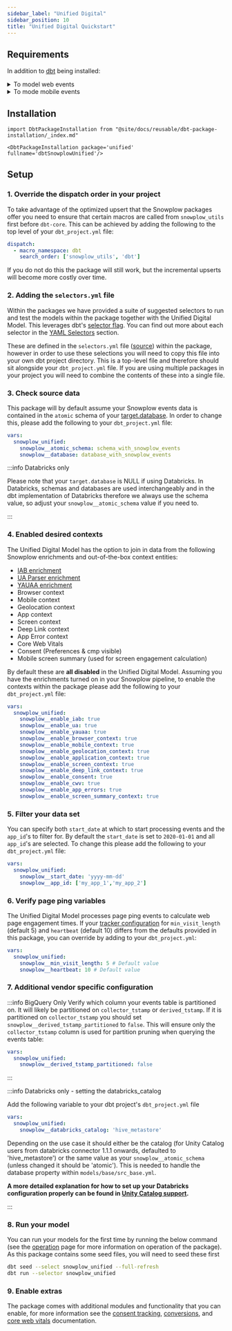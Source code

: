 ```yaml
---
sidebar_label: "Unified Digital"
sidebar_position: 10
title: "Unified Digital Quickstart"
---
```



## Requirements

In addition to [dbt](https://github.com/dbt-labs/dbt) being installed:

<details>
<summary>To model web events</summary>

- web events dataset being available in your database
- [Snowplow Javascript tracker](/docs/collecting-data/collecting-from-own-applications/javascript-trackers/index.md) version 2 or later implemented.
- Web Page context [enabled](/docs/collecting-data/collecting-from-own-applications/javascript-trackers/web-tracker/tracker-setup/initialization-options/index.md#webpage-context) (enabled by default in [v3+](/docs/collecting-data/collecting-from-own-applications/javascript-trackers/web-tracker/tracker-setup/initialization-options/index.md#webpage-context)).
- [Page view events](/docs/collecting-data/collecting-from-own-applications/javascript-trackers/web-tracker/tracking-events/index.md#page-views) implemented.

</details>

<details>
<summary>To mode mobile events</summary>

- mobile events dataset being available in your database
- Snowplow [Android](/docs/collecting-data/collecting-from-own-applications/mobile-trackers/previous-versions/android-tracker/index.md), [iOS](/docs/collecting-data/collecting-from-own-applications/mobile-trackers/previous-versions/objective-c-tracker/index.md) mobile tracker version 1.1.0 (or later) or [React Native tracker](https://docs.snowplow.io/docs/collecting-data/collecting-from-own-applications/react-native-tracker/) implemented
- Mobile session context enabled ([ios](/docs/collecting-data/collecting-from-own-applications/mobile-trackers/previous-versions/objective-c-tracker/ios-tracker-1-7-0/index.md#session-context) or  [android](/docs/collecting-data/collecting-from-own-applications/mobile-trackers/previous-versions/android-tracker/android-1-7-0/index.md#session-tracking)).
- Screen view events enabled ([ios](/docs/collecting-data/collecting-from-own-applications/mobile-trackers/previous-versions/objective-c-tracker/ios-tracker-1-7-0/index.md#tracking-features) or [android](/docs/collecting-data/collecting-from-own-applications/mobile-trackers/previous-versions/android-tracker/android-1-7-0/index.md#tracking-features)).

</details>

## Installation

```mdx-code-block
import DbtPackageInstallation from "@site/docs/reusable/dbt-package-installation/_index.md"

<DbtPackageInstallation package='unified' fullname='dbtSnowplowUnified'/>
```

## Setup

### 1. Override the dispatch order in your project
To take advantage of the optimized upsert that the Snowplow packages offer you need to ensure that certain macros are called from `snowplow_utils` first before `dbt-core`. This can be achieved by adding the following to the top level of your `dbt_project.yml` file:

```yml title="dbt_project.yml"
dispatch:
  - macro_namespace: dbt
    search_order: ['snowplow_utils', 'dbt']
```

If you do not do this the package will still work, but the incremental upserts will become more costly over time.

### 2. Adding the `selectors.yml` file

Within the packages we have provided a suite of suggested selectors to run and test the models within the package together with the Unified Digital Model. This leverages dbt's [selector flag](https://docs.getdbt.com/reference/node-selection/syntax). You can find out more about each selector in the [YAML Selectors](/docs/modeling-your-data/modeling-your-data-with-dbt/dbt-operation/index.md#yaml-selectors) section.

These are defined in the `selectors.yml` file ([source](https://github.com/snowplow/dbt-snowplow-web/blob/main/selectors.yml)) within the package, however in order to use these selections you will need to copy this file into your own dbt project directory. This is a top-level file and therefore should sit alongside your `dbt_project.yml` file. If you are using multiple packages in your project you will need to combine the contents of these into a single file.

### 3. Check source data

This package will by default assume your Snowplow events data is contained in the `atomic` schema of your [target.database](https://docs.getdbt.com/docs/running-a-dbt-project/using-the-command-line-interface/configure-your-profile). In order to change this, please add the following to your `dbt_project.yml` file:

```yml title="dbt_project.yml"
vars:
  snowplow_unified:
    snowplow__atomic_schema: schema_with_snowplow_events
    snowplow__database: database_with_snowplow_events
```
:::info Databricks only

Please note that your `target.database` is NULL if using Databricks. In Databricks, schemas and databases are used interchangeably and in the dbt implementation of Databricks therefore we always use the schema value, so adjust your `snowplow__atomic_schema` value if you need to.

:::

### 4. Enabled desired contexts

The Unified Digital Model has the option to join in data from the following Snowplow enrichments and out-of-the-box context entities:

- [IAB enrichment](/docs/enriching-your-data/available-enrichments/iab-enrichment/index.md)
- [UA Parser enrichment](/docs/enriching-your-data/available-enrichments/ua-parser-enrichment/index.md)
- [YAUAA enrichment](/docs/enriching-your-data/available-enrichments/yauaa-enrichment/index.md)
- Browser context
- Mobile context
- Geolocation context
- App context
- Screen context
- Deep Link context
- App Error context
- Core Web Vitals
- Consent (Preferences & cmp visible)
- Mobile screen summary (used for screen engagement calculation)

By default these are **all disabled** in the Unified Digital Model. Assuming you have the enrichments turned on in your Snowplow pipeline, to enable the contexts within the package please add the following to your `dbt_project.yml` file:

```yml title="dbt_project.yml"
vars:
  snowplow_unified:
    snowplow__enable_iab: true
    snowplow__enable_ua: true
    snowplow__enable_yauaa: true
    snowplow__enable_browser_context: true
    snowplow__enable_mobile_context: true
    snowplow__enable_geolocation_context: true
    snowplow__enable_application_context: true
    snowplow__enable_screen_context: true
    snowplow__enable_deep_link_context: true
    snowplow__enable_consent: true
    snowplow__enable_cwv: true
    snowplow__enable_app_errors: true
    snowplow__enable_screen_summary_context: true
```

### 5. Filter your data set

You can specify both `start_date` at which to start processing events and the `app_id`'s to filter for. By default the `start_date` is set to `2020-01-01` and all `app_id`'s are selected. To change this please add the following to your `dbt_project.yml` file:

```yml title="dbt_project.yml"
vars:
  snowplow_unified:
    snowplow__start_date: 'yyyy-mm-dd'
    snowplow__app_id: ['my_app_1','my_app_2']
```


### 6. Verify page ping variables

The Unified Digital Model processes page ping events to calculate web page engagement times. If your [tracker configuration](/docs/collecting-data/collecting-from-own-applications/javascript-trackers/web-tracker/tracking-events/index.md#activity-tracking-page-pings) for `min_visit_length` (default 5) and `heartbeat` (default 10) differs from the defaults provided in this package, you can override by adding to your `dbt_project.yml`:

```yml title="dbt_project.yml"
vars:
  snowplow_unified:
    snowplow__min_visit_length: 5 # Default value
    snowplow__heartbeat: 10 # Default value
```

### 7. Additional vendor specific configuration

:::info BigQuery Only
Verify which column your events table is partitioned on. It will likely be partitioned on `collector_tstamp` or `derived_tstamp`. If it is partitioned on `collector_tstamp` you should set `snowplow__derived_tstamp_partitioned` to `false`. This will ensure only the `collector_tstamp` column is used for partition pruning when querying the events table:

```yml title="dbt_project.yml"
vars:
  snowplow_unified:
    snowplow__derived_tstamp_partitioned: false
```
:::

:::info Databricks only - setting the databricks_catalog

Add the following variable to your dbt project's `dbt_project.yml` file

```yml title="dbt_project.yml"
vars:
  snowplow_unified:
    snowplow__databricks_catalog: 'hive_metastore'
```
Depending on the use case it should either be the catalog (for Unity Catalog users from databricks connector 1.1.1 onwards, defaulted to 'hive_metastore') or the same value as your `snowplow__atomic_schema` (unless changed it should be 'atomic'). This is needed to handle the database property within `models/base/src_base.yml`.

**A more detailed explanation for how to set up your Databricks configuration properly can be found in [Unity Catalog support](/docs/modeling-your-data/modeling-your-data-with-dbt/dbt-configuration/index.md#unity-catalog-support).**

:::

### 8. Run your model

You can run your models for the first time by running the below command (see the [operation](/docs/modeling-your-data/modeling-your-data-with-dbt/dbt-operation/index.md) page for more information on operation of the package). As this package contains some seed files, you will need to seed these first

```bash
dbt seed --select snowplow_unified --full-refresh
dbt run --selector snowplow_unified
```

### 9. Enable extras
The package comes with additional modules and functionality that you can enable, for more information see the [consent tracking](/docs/modeling-your-data/modeling-your-data-with-dbt/dbt-models/dbt-unified-data-model/consent-module/index.md), [conversions](/docs/modeling-your-data/modeling-your-data-with-dbt/dbt-models/dbt-unified-data-model/conversions/index.md), and [core web vitals](/docs/modeling-your-data/modeling-your-data-with-dbt/dbt-models/dbt-unified-data-model/core-web-vitals-module/index.md) documentation.
